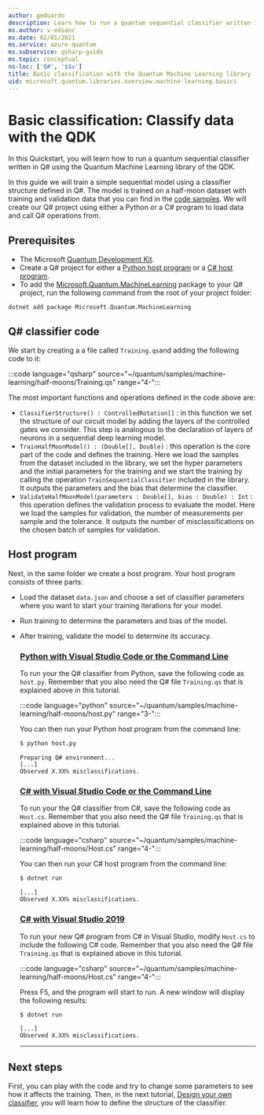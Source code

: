 ```yaml
---
author: geduardo
description: Learn how to run a quantum sequential classifier written in Q# using the Quantum Machine Learning library of the Microsoft QDK.
ms.author: v-edsanc
ms.date: 02/01/2021
ms.service: azure-quantum
ms.subservice: qsharp-guide
ms.topic: conceptual
no-loc: ['Q#', '$$v']
title: Basic classification with the Quantum Machine Learning library
uid: microsoft.quantum.libraries.overview.machine-learning.basics
---
```


# Basic classification: Classify data with the QDK

In this Quickstart, you will learn how to run a quantum sequential classifier written in Q# using the Quantum Machine Learning library of the QDK.

In this guide we will train a simple sequential model using a classifier structure defined in Q#. The model is trained on a half-moon dataset with training and validation data that you can find in the [code samples](https://github.com/microsoft/Quantum/tree/main/samples/machine-learning/half-moons). We will create our Q# project using either a Python or a C# program to load data and call Q# operations from.

## Prerequisites

- The Microsoft [Quantum Development Kit](xref:microsoft.quantum.install-qdk.overview).
- Create a Q# project for either a [Python host program](xref:microsoft.quantum.install-qdk.overview.python) or a [C# host program](xref:microsoft.quantum.install-qdk.overview.cs).
- To add the [Microsoft.Quantum.MachineLearning](https://www.nuget.org/packages/Microsoft.Quantum.MachineLearning) package to your Q# project, run the following command from the root of your project folder:

```dotnetcli
dotnet add package Microsoft.Quantum.MachineLearning
```

## Q\# classifier code

We start by creating a a file called `Training.qs`and adding the following code to it:

:::code language="qsharp" source="~/quantum/samples/machine-learning/half-moons/Training.qs" range="4-":::

The most important functions and operations defined in the code above are:

- `ClassifierStructure() : ControlledRotation[]` : in this function we set the structure of our circuit model by adding the layers of the controlled gates we consider. This step is analogous to the declaration of layers of neurons in a sequential deep learning model.
- `TrainHalfMoonModel() : (Double[], Double)` : this operation is the core part of the code and defines the training. Here we load the samples from the dataset included in the library, we set the hyper parameters and the initial parameters for the training and we start the training by calling the operation `TrainSequentialClassifier` included in the library. It outputs the parameters and the bias that determine the classifier.
- `ValidateHalfMoonModel(parameters : Double[], bias : Double) : Int` : this operation defines the validation process to evaluate the model. Here we load the samples for validation, the number of measurements per sample and the tolerance. It outputs the number of misclassifications on the chosen batch of samples for validation.

## Host program

Next, in the same folder we create a host program. Your host program consists of three parts:

- Load the dataset `data.json` and choose a set of classifier parameters where you want to start your training iterations for your model.
- Run training to determine the parameters and bias of the model.
- After training, validate the model to determine its accuracy.

    ### [Python with Visual Studio Code or the Command Line](#tab/tabid-python)

    To run your the Q# classifier from Python, save the following code as `host.py`. Remember that you also need the Q# file `Training.qs` that is explained above in this tutorial.

    :::code language="python" source="~/quantum/samples/machine-learning/half-moons/host.py" range="3-":::

    You can then run your Python host program from the command line:

    ```bash
    $ python host.py
    ```
    ```output
    Preparing Q# environment...
    [...]
    Observed X.XX% misclassifications.
    ```

    ### [C# with Visual Studio Code or the Command Line](#tab/tabid-csharp)

    To run your the Q# classifier from C#, save the following code as `Host.cs`. Remember that you also need the Q# file `Training.qs` that is explained above in this tutorial.

    :::code language="csharp" source="~/quantum/samples/machine-learning/half-moons/Host.cs" range="4-":::

    You can then run your C# host program from the command line:

    ```bash
    $ dotnet run
    ```
    ```output
    [...]
    Observed X.XX% misclassifications.
    ```

    ### [C# with Visual Studio 2019](#tab/tabid-vs2019)

    To run your new Q# program from C# in Visual Studio, modify `Host.cs` to include the following C# code. Remember that you also need the Q# file `Training.qs` that is explained above in this tutorial.

    :::code language="csharp" source="~/quantum/samples/machine-learning/half-moons/Host.cs" range="4-":::

    Press F5, and the program will start to run. A new window will display the following results: 

    ```bash
    $ dotnet run
    ```
    ```output
    [...]
    Observed X.XX% misclassifications.
    ```
    ***

## Next steps

First, you can play with the code and try to change some parameters to see how it affects the training. Then, in the next tutorial, [Design your own classifier](xref:microsoft.quantum.libraries.overview.machine-learning.design),  you will learn how to define the structure of the classifier.
